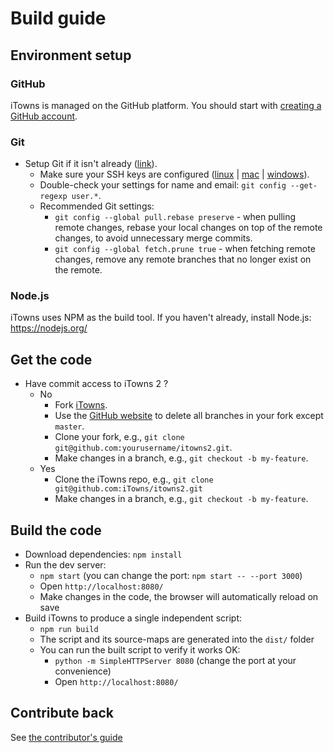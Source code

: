 # Build guide

## Environment setup

### GitHub

iTowns is managed on the GitHub platform. You should start with [creating a GitHub account](https://github.com/signup/free).

### Git

* Setup Git if it isn't already ([link](https://help.github.com/articles/set-up-git/#platform-all)).
   * Make sure your SSH keys are configured ([linux](https://help.github.com/articles/generating-ssh-keys#platform-linux) | [mac](https://help.github.com/articles/generating-ssh-keys#platform-mac) | [windows](https://help.github.com/articles/generating-ssh-keys#platform-windows)).
   * Double-check your settings for name and email: `git config --get-regexp user.*`.
   * Recommended Git settings:
      * `git config --global pull.rebase preserve` - when pulling remote changes, rebase your local changes on top of the remote changes, to avoid unnecessary merge commits.
      * `git config --global fetch.prune true` - when fetching remote changes, remove any remote branches that no longer exist on the remote.

### Node.js

iTowns uses NPM as the build tool. If you haven't already, install Node.js: https://nodejs.org/

## Get the code

* Have commit access to iTowns 2 ?
   * No
      * Fork [iTowns](https://github.com/iTowns/itowns2).
      * Use the [GitHub website](https://github.com/iTowns/itowns2/branches/all) to delete all branches in your fork except `master`.
      * Clone your fork, e.g., `git clone git@github.com:yourusername/itowns2.git`.
      * Make changes in a branch, e.g., `git checkout -b my-feature`.
   * Yes
      * Clone the iTowns repo, e.g., `git clone git@github.com:iTowns/itowns2.git`
      * Make changes in a branch, e.g., `git checkout -b my-feature`.

## Build the code

* Download dependencies: `npm install`
* Run the dev server:
   * `npm start` (you can change the port: `npm start -- --port 3000`)
   * Open `http://localhost:8080/`
   * Make changes in the code, the browser will automatically reload on save
* Build iTowns to produce a single independent script:
   * `npm run build`
   * The script and its source-maps are generated into the `dist/` folder
   * You can run the built script to verify it works OK:
      * `python -m SimpleHTTPServer 8080` (change the port at your convenience)
      * Open `http://localhost:8080/`

## Contribute back

See [the contributor's guide](CONTRIBUTING.md)
